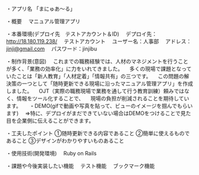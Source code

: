 ・アプリ名
「まにゅあ〜る」

・概要
　マニュアル管理アプリ

・本番環境(デプロイ先　テストアカウント＆ID)
　デプロイ先：http://18.180.119.238/
　テストアカウント
　ユーザー名：人事部
　アドレス：jinji@gmail.com
　パスワード：jinjibu

・制作背景(意図)
　これまでの職務経験では、人材のマネジメントを行うことが多く、「業務の効率化」に力をいれてきました。
　多くの現場で課題となっていたことは「新人教育」「人材定着」「情報共有」の三つです。
　この問題の解決策の一つとして「随時更新できる現場に沿ったマニュアル管理アプリ」を作成しました。
　OJT（実際の職務現場で業務を通して行う教育訓練）頼みではなく、情報をツール化することで、
　現場の負担が削減されることを期待しています。
　
・DEMO(gifで動画や写真を貼って、ビューのイメージを掴んでもらいます)
　⇒特に、デプロイがまだできていない場合はDEMOをつけることで見た目を企業側に伝えることができます。

・工夫したポイント
①随時更新できる内容であること
②簡単に使えるものであること
③デザインがわかりやすいものあること

・使用技術(開発環境)
　Ruby on Rails
 
・課題や今後実装したい機能
　テスト機能
　ブックマーク機能
